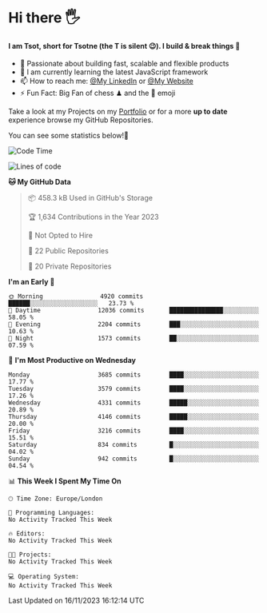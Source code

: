 # Hi there :raised_hand_with_fingers_splayed:
#### I am Tsot, short for Tsotne (the T is silent :wink:). I build & break things :space_invader:
- :telescope: Passionate about building fast, scalable and flexible products
- :seedling: I am currently learning the latest JavaScript framework 
- :mailbox: How to reach me: [@My LinkedIn](https://www.linkedin.com/in/tsotne-gvadzabia/) or [@My Website](https://tsotne.co.uk/contact)
- :zap: Fun Fact: Big Fan of chess ♟ and the 👾 emoji

Take a look at my Projects on my [Portfolio](https://tsotne.co.uk/) or for a more **up to date** experience browse my GitHub Repositories.

You can see some statistics below!:space_invader:
<!--START_SECTION:waka-->
![Code Time](http://img.shields.io/badge/Code%20Time-761%20hrs%202%20mins-blue)

![Lines of code](https://img.shields.io/badge/From%20Hello%20World%20I%27ve%20Written-8.3%20million%20lines%20of%20code-blue)

**🐱 My GitHub Data** 

> 📦 458.3 kB Used in GitHub's Storage 
 > 
> 🏆 1,634 Contributions in the Year 2023
 > 
> 🚫 Not Opted to Hire
 > 
> 📜 22 Public Repositories 
 > 
> 🔑 20 Private Repositories 
 > 
**I'm an Early 🐤** 

```text
🌞 Morning                4920 commits        ██████░░░░░░░░░░░░░░░░░░░   23.73 % 
🌆 Daytime                12036 commits       ███████████████░░░░░░░░░░   58.05 % 
🌃 Evening                2204 commits        ███░░░░░░░░░░░░░░░░░░░░░░   10.63 % 
🌙 Night                  1573 commits        ██░░░░░░░░░░░░░░░░░░░░░░░   07.59 % 
```
📅 **I'm Most Productive on Wednesday** 

```text
Monday                   3685 commits        ████░░░░░░░░░░░░░░░░░░░░░   17.77 % 
Tuesday                  3579 commits        ████░░░░░░░░░░░░░░░░░░░░░   17.26 % 
Wednesday                4331 commits        █████░░░░░░░░░░░░░░░░░░░░   20.89 % 
Thursday                 4146 commits        █████░░░░░░░░░░░░░░░░░░░░   20.00 % 
Friday                   3216 commits        ████░░░░░░░░░░░░░░░░░░░░░   15.51 % 
Saturday                 834 commits         █░░░░░░░░░░░░░░░░░░░░░░░░   04.02 % 
Sunday                   942 commits         █░░░░░░░░░░░░░░░░░░░░░░░░   04.54 % 
```


📊 **This Week I Spent My Time On** 

```text
🕑︎ Time Zone: Europe/London

💬 Programming Languages: 
No Activity Tracked This Week

🔥 Editors: 
No Activity Tracked This Week

🐱‍💻 Projects: 
No Activity Tracked This Week

💻 Operating System: 
No Activity Tracked This Week
```


 Last Updated on 16/11/2023 16:12:14 UTC
<!--END_SECTION:waka-->
